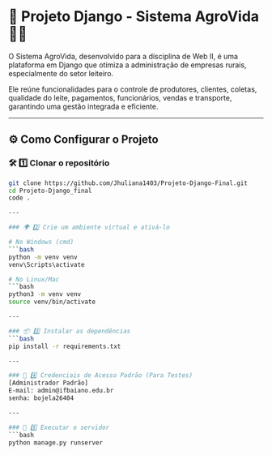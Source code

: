 # 📌 Projeto Django - Sistema AgroVida 🌱🐄

O Sistema AgroVida, desenvolvido para a disciplina de Web II, é uma plataforma em Django que otimiza a administração de empresas rurais, especialmente do setor leiteiro.

Ele reúne funcionalidades para o controle de produtores, clientes, coletas, qualidade do leite, pagamentos, funcionários, vendas e transporte, garantindo uma gestão integrada e eficiente.

---

## ⚙️ Como Configurar o Projeto

### 🛠️ 1️⃣ **Clonar o repositório**
```bash
git clone https://github.com/Jhuliana1403/Projeto-Django-Final.git
cd Projeto-Django_final
code .

---

### 🌍 2️⃣ Crie um ambiente virtual e ativá-lo

# No Windows (cmd)
```bash
python -m venv venv
venv\Scripts\activate

# No Linux/Mac
```bash
python3 -m venv venv
source venv/bin/activate

---

### 📦 3️⃣ Instalar as dependências
```bash
pip install -r requirements.txt

---

### 🔑 4️⃣ Credenciais de Acesso Padrão (Para Testes)
[Administrador Padrão]
E-mail: admin@ifbaiano.edu.br
senha: bojela26404

---

### 🚀 5️⃣ Executar o servidor 
```bash
python manage.py runserver
